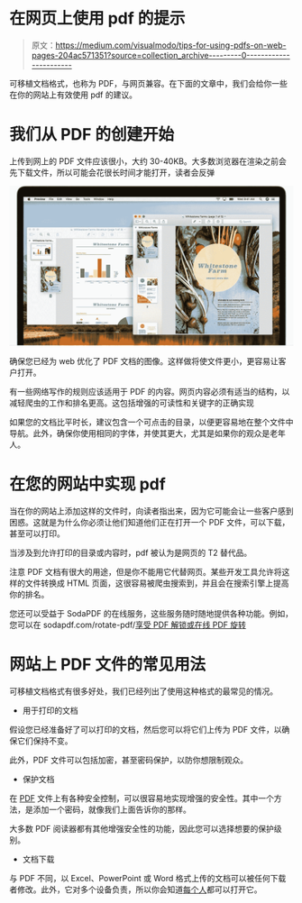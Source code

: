 # 在网页上使用 pdf 的提示

> 原文：<https://medium.com/visualmodo/tips-for-using-pdfs-on-web-pages-204ac571351?source=collection_archive---------0----------------------->

可移植文档格式，也称为 PDF，与网页兼容。在下面的文章中，我们会给你一些在你的网站上有效使用 pdf 的建议。

# 我们从 PDF 的创建开始

上传到网上的 PDF 文件应该很小，大约 30-40KB。大多数浏览器在渲染之前会先下载文件，所以可能会花很长时间才能打开，读者会反弹

![](img/c0660487800211240d716f47d7cc7d23.png)

确保您已经为 web 优化了 PDF 文档的图像。这样做将使文件更小，更容易让客户打开。

有一些网络写作的规则应该适用于 PDF 的内容。网页内容必须有适当的结构，以减轻爬虫的工作和排名更高。这包括增强的可读性和关键字的正确实现

如果您的文档比平时长，建议包含一个可点击的目录，以便更容易地在整个文件中导航。此外，确保你使用相同的字体，并使其更大，尤其是如果你的观众是老年人。

# 在您的网站中实现 pdf

当在你的网站上添加这样的文件时，向读者指出来，因为它可能会让一些客户感到困惑。这就是为什么你必须让他们知道他们正在打开一个 PDF 文件，可以下载，甚至可以打印。

当涉及到允许打印的目录或内容时，pdf 被认为是网页的 T2 替代品。

注意 PDF 文档有很大的用途，但是你不能用它代替网页。某些开发工具允许将这样的文件转换成 HTML 页面，这很容易被爬虫搜索到，并且会在搜索引擎上提高你的排名。

您还可以受益于 SodaPDF 的在线服务，这些服务随时随地提供各种功能。例如，您可以在 sodapdf.com/rotate-pdf/[享受 PDF 解锁或在线 PDF 旋转](http://sodapdf.com/rotate-pdf/)

# 网站上 PDF 文件的常见用法

可移植文档格式有很多好处，我们已经列出了使用这种格式的最常见的情况。

*   用于打印的文档

假设您已经准备好了可以打印的文档，然后您可以将它们上传为 PDF 文件，以确保它们保持不变。

此外，PDF 文件可以包括加密，甚至密码保护，以防你想限制观众。

*   保护文档

在 [PDF](https://visualmodo.com/) 文件上有各种安全控制，可以很容易地实现增强的安全性。其中一个方法，是添加一个密码，就像我们上面告诉你的那样。

大多数 PDF 阅读器都有其他增强安全性的功能，因此您可以选择想要的保护级别。

*   文档下载

与 PDF 不同，以 Excel、PowerPoint 或 Word 格式上传的文档可以被任何下载者修改。此外，它对多个设备负责，所以你会知道[每个人](https://visualmodo.com/)都可以打开它。